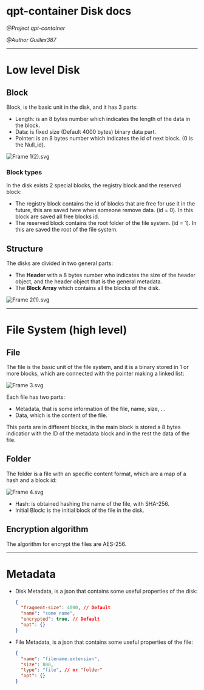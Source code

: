 # qpt-container Disk docs

_@Project qpt-container_

_@Author Guillex387_

---

# Low level Disk

## Block

Block, is the basic unit in the disk, and it has 3 parts:

- Length: is an 8 bytes number which indicates the length of the data in the block.
- Data: is fixed size (Default 4000 bytes) binary data part.
- Pointer: is an 8 bytes number which indicates the id of next block. (0 is the Null_id).

![Frame 1(2).svg](<qpt-container%20Disk%20docs%20cbb2f5768712442b9a2eae8517c85888/Frame_1(2).svg>)

### Block types

In the disk exists 2 special blocks, the registry block and the reserved block:

- The registry block contains the id of blocks that are free for use it in the future, this are saved here when someone remove data. (id = 0). In this block are saved all free blocks id.
- The reserved block contains the root folder of the file system. (id = 1). In this are saved the root of the file system.

## Structure

The disks are divided in two general parts:

- The **Header** with a 8 bytes number who indicates the size of the header object, and the header object that is the general metadata.
- The **Block Array** which contains all the blocks of the disk.

![Frame 2(1).svg](<qpt-container%20Disk%20docs%20cbb2f5768712442b9a2eae8517c85888/Frame_2(1).svg>)

---

# File System (high level)

## File

The file is the basic unit of the file system, and it is a binary stored in 1 or more blocks, which are connected with the pointer making a linked list:

![Frame 3.svg](qpt-container%20Disk%20docs%20cbb2f5768712442b9a2eae8517c85888/Frame_3.svg)

Each file has two parts:

- Metadata, that is some information of the file, name, size, ...
- Data, which is the content of the file.

This parts are in different blocks, in the main block is stored a 8 bytes indicatior with the ID of the metadata block and in the rest the data of the file.

## Folder

The folder is a file with an specific content format, which are a map of a hash and a block id:

![Frame 4.svg](qpt-container%20Disk%20docs%20cbb2f5768712442b9a2eae8517c85888/Frame_4.svg)

- Hash: is obtained hashing the name of the file, with SHA-256.
- Initial Block: is the initial block of the file in the disk.

## Encryption algorithm

The algorithm for encrypt the files are AES-256.

---

# Metadata

- Disk Metadata, is a json that contains some useful properties of the disk:
  ```json
  {
    "fragment-size": 4000, // Default
    "name": "some name",
    "encrypted": true, // Default
    "opt": {}
  }
  ```
- File Metadata, is a json that contains some useful properties of the file:
  ```json
  {
    "name": "filename.extension",
    "size": 800,
    "type": "file", // or "folder"
    "opt": {}
  }
  ```
